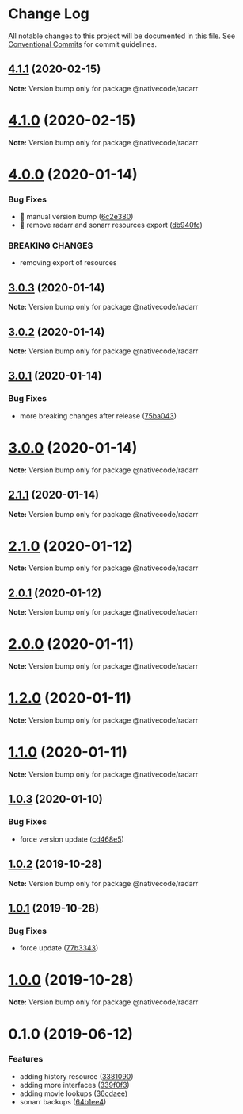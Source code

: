 # Change Log

All notable changes to this project will be documented in this file.
See [Conventional Commits](https://conventionalcommits.org) for commit guidelines.

## [4.1.1](https://git.nativecode.net/nativecode/media-clients/compare/@nativecode/radarr@4.1.0...@nativecode/radarr@4.1.1) (2020-02-15)

**Note:** Version bump only for package @nativecode/radarr





# [4.1.0](https://git.nativecode.net/nativecode/media-clients/compare/@nativecode/radarr@4.1.0-next.0...@nativecode/radarr@4.1.0) (2020-02-15)

**Note:** Version bump only for package @nativecode/radarr





# [4.0.0](https://git.nativecode.net/nativecode/media-clients/compare/@nativecode/radarr@3.0.3-next.1...@nativecode/radarr@4.0.0) (2020-01-14)


### Bug Fixes

* 🐛 manual version bump ([6c2e380](https://git.nativecode.net/nativecode/media-clients/commits/6c2e3806fdd130cd8915b9d844b2605260879516))
* 🐛 remove radarr and sonarr resources export ([db940fc](https://git.nativecode.net/nativecode/media-clients/commits/db940fcbc3bbf131d660410eebe0742fb845a66e))


### BREAKING CHANGES

* removing export of resources





## [3.0.3](https://git.nativecode.net/nativecode/media-clients/compare/@nativecode/radarr@3.0.2...@nativecode/radarr@3.0.3) (2020-01-14)

**Note:** Version bump only for package @nativecode/radarr





## [3.0.2](https://git.nativecode.net/nativecode/media-clients/compare/@nativecode/radarr@3.0.2-next.0...@nativecode/radarr@3.0.2) (2020-01-14)

**Note:** Version bump only for package @nativecode/radarr





## [3.0.1](https://git.nativecode.net/nativecode/media-clients/compare/@nativecode/radarr@3.0.0...@nativecode/radarr@3.0.1) (2020-01-14)


### Bug Fixes

* more breaking changes after release ([75ba043](https://git.nativecode.net/nativecode/media-clients/commits/75ba04322fb4d970eae60a6f814165737925fe92))





# [3.0.0](https://git.nativecode.net/nativecode/media-clients/compare/@nativecode/radarr@3.0.0-next.0...@nativecode/radarr@3.0.0) (2020-01-14)

**Note:** Version bump only for package @nativecode/radarr





## [2.1.1](https://git.nativecode.net/nativecode/media-clients/compare/@nativecode/radarr@2.1.1-next.0...@nativecode/radarr@2.1.1) (2020-01-14)

**Note:** Version bump only for package @nativecode/radarr





# [2.1.0](https://git.nativecode.net/nativecode/media-clients/compare/@nativecode/radarr@2.1.0-next.0...@nativecode/radarr@2.1.0) (2020-01-12)

**Note:** Version bump only for package @nativecode/radarr





## [2.0.1](https://git.nativecode.net/nativecode/media-clients/compare/@nativecode/radarr@2.0.1-next.0...@nativecode/radarr@2.0.1) (2020-01-12)

**Note:** Version bump only for package @nativecode/radarr





# [2.0.0](https://git.nativecode.net/nativecode/media-clients/compare/@nativecode/radarr@2.0.0-next.3...@nativecode/radarr@2.0.0) (2020-01-11)

**Note:** Version bump only for package @nativecode/radarr





# [1.2.0](https://git.nativecode.net/nativecode/media-clients/compare/@nativecode/radarr@1.2.0-next.0...@nativecode/radarr@1.2.0) (2020-01-11)

**Note:** Version bump only for package @nativecode/radarr





# [1.1.0](https://git.nativecode.net/nativecode/media-clients/compare/@nativecode/radarr@1.1.0-next.2...@nativecode/radarr@1.1.0) (2020-01-11)

**Note:** Version bump only for package @nativecode/radarr





## [1.0.3](https://git.nativecode.net/nativecode/media-clients/compare/@nativecode/radarr@1.0.3-next.1...@nativecode/radarr@1.0.3) (2020-01-10)


### Bug Fixes

* force version update ([cd468e5](https://git.nativecode.net/nativecode/media-clients/commits/cd468e5c7e9c4fdc553465865aaaba706d375e12))





## [1.0.2](https://git.nativecode.net/nativecode/media-clients/compare/@nativecode/radarr@1.0.2-next.0...@nativecode/radarr@1.0.2) (2019-10-28)

**Note:** Version bump only for package @nativecode/radarr





## [1.0.1](https://git.nativecode.net/nativecode/media-clients/compare/@nativecode/radarr@1.0.0...@nativecode/radarr@1.0.1) (2019-10-28)


### Bug Fixes

* force update ([77b3343](https://git.nativecode.net/nativecode/media-clients/commits/77b33435d5b1a7a1c76d74ad085cf8c9940b0ec8))





# [1.0.0](https://git.nativecode.net/nativecode/media-clients/compare/@nativecode/radarr@1.0.0-next.2...@nativecode/radarr@1.0.0) (2019-10-28)

**Note:** Version bump only for package @nativecode/radarr





# 0.1.0 (2019-06-12)


### Features

* adding history resource ([3381090](https://git.nativecode.net/nativecode/media-clients/commits/3381090))
* adding more interfaces ([339f0f3](https://git.nativecode.net/nativecode/media-clients/commits/339f0f3))
* adding movie lookups ([36cdaee](https://git.nativecode.net/nativecode/media-clients/commits/36cdaee))
* sonarr backups ([64b1ee4](https://git.nativecode.net/nativecode/media-clients/commits/64b1ee4))
